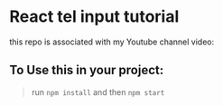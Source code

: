 # React tel input tutorial 
this repo is associated with my Youtube channel video:


## To Use this in your project:
> run `npm install` and then `npm start`